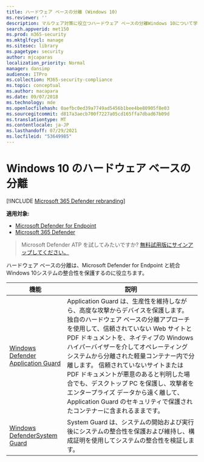 ```yaml
---
title: ハードウェア ベースの分離 (Windows 10)
ms.reviewer: ''
description: マルウェア対策に役立つハードウェア ベースの分離Windows 10について学習します。
search.appverid: met150
ms.prod: m365-security
ms.mktglfcycl: manage
ms.sitesec: library
ms.pagetype: security
author: mjcaparas
localization_priority: Normal
manager: dansimp
audience: ITPro
ms.collection: M365-security-compliance
ms.topic: conceptual
ms.author: macapara
ms.date: 09/07/2018
ms.technology: mde
ms.openlocfilehash: 0aefbc0ed39a7749ad5456b1bee4be80905f8e03
ms.sourcegitcommit: d817a3aecb700f7227a05cd165ffa7dbad67b09d
ms.translationtype: MT
ms.contentlocale: ja-JP
ms.lasthandoff: 07/29/2021
ms.locfileid: "53649985"
---
```

# <a name="hardware-based-isolation-in-windows-10"></a>Windows 10 のハードウェア ベースの分離

[!INCLUDE [Microsoft 365 Defender rebranding](../../includes/microsoft-defender.md)]

**適用対象:**
- [Microsoft Defender for Endpoint](https://go.microsoft.com/fwlink/p/?linkid=2154037)
- [Microsoft 365 Defender](https://go.microsoft.com/fwlink/?linkid=2118804)

> Microsoft Defender ATP を試してみたいですか? [無料試用版にサインアップしてください。](https://signup.microsoft.com/create-account/signup?products=7f379fee-c4f9-4278-b0a1-e4c8c2fcdf7e&ru=https://aka.ms/MDEp2OpenTrial?ocid=docs-wdatp-exposedapis-abovefoldlink)


ハードウェア ベースの分離は、Microsoft Defender for Endpoint と統合Windows 10システムの整合性を保護するのに役立ちます。 

| 機能 | 説明 |
|------------|-------------|
| [Windows Defender Application Guard](/windows/security/threat-protection/microsoft-defender-application-guard/md-app-guard-overview.md) | Application Guard は、生産性を維持しながら、高度な攻撃からデバイスを保護します。 独自のハードウェア ベースの分離アプローチを使用して、信頼されていない Web サイトと PDF ドキュメントを、ネイティブの Windows ハイパーバイザーを介してオペレーティング システムから分離された軽量コンテナー内で分離します。 信頼されていないサイトまたは PDF ドキュメントが悪意のあると判明した場合でも、デスクトップ PC を保護し、攻撃者をエンタープライズ データから遠く離して、Application Guard のセキュリティで保護されたコンテナーに含まれるままです。 |
| [Windows DefenderSystem Guard](/windows/security/threat-protection/windows-defender-system-guard/system-guard-how-hardware-based-root-of-trust-helps-protect-windows.md) | System Guard は、システムの開始および実行後にシステムの整合性を保護および維持し、構成証明を使用してシステムの整合性を検証します。  |

